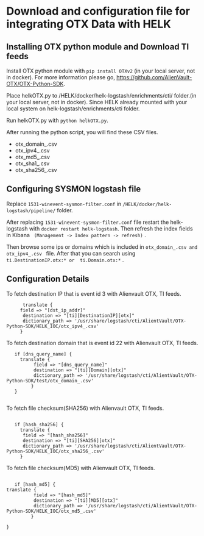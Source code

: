 # Download and configuration file for integrating OTX Data with HELK

## Installing OTX python module and Download TI feeds
Install OTX python module with ` pip install OTXv2 ` (in your local server, not in docker). For more information please go, https://github.com/AlienVault-OTX/OTX-Python-SDK.

Place helkOTX.py to /HELK/docker/helk-logstash/enrichments/cti/ folder.(in your local server, not in docker). Since HELK already mounted with your local system on helk-logstash/enrichments/cti folder.

Run helkOTX.py with ` python helkOTX.py `.

After running the python script, you will find these CSV files. 
* otx_domain_.csv  
* otx_ipv4_.csv  
* otx_md5_.csv  
* otx_sha1_.csv  
* otx_sha256_.csv

## Configuring SYSMON logstash file 

Replace ` 1531-winevent-sysmon-filter.conf ` in ` /HELK/docker/helk-logstash/pipeline/ ` folder.

After replacing ` 1531-winevent-sysmon-filter.conf ` file restart the helk-logstash with ` docker restart helk-logstash `. 
Then refresh the index fields in Kibana ` (Management -> Index pattern -> refresh)` . 

Then browse some ips or domains which is included in ` otx_domain_.csv and otx_ipv4_.csv  ` file. After that you can search using `  ti.DestinationIP.otx:* or  ti.Domain.otx:* ` . 

## Configuration Details


To fetch destination IP that is event id 3 with Alienvault OTX, TI feeds. 
```
      translate {
     field => "[dst_ip_addr]"
      destination => "[ti][DestinationIP][otx]"
      dictionary_path => '/usr/share/logstash/cti/AlientVault/OTX-Python-SDK/HELK_IOC/otx_ipv4_.csv'
     }
```
To fetch destination domain that is event id 22 with Alienvault OTX, TI feeds.

```
   if [dns_query_name] { 
     translate {
          field => "[dns_query_name]"
          destination => "[ti][Domain][otx]"
          dictionary_path => '/usr/share/logstash/cti/AlientVault/OTX-Python-SDK/test/otx_domain_.csv' 
         }
   }
   
```

To fetch file checksum(SHA256)  with Alienvault OTX, TI feeds.

```

   if [hash_sha256] {
     translate {
	  field => "[hash_sha256]"
	  destination => "[ti][SHA256][otx]"
	  dictionary_path => '/usr/share/logstash/cti/AlientVault/OTX-Python-SDK/HELK_IOC/otx_sha256_.csv' 
	 }
```

To fetch file checksum(MD5)  with Alienvault OTX, TI feeds.

```

   if [hash_md5] {
translate {
          field => "[hash_md5]"
          destination => "[ti][MD5][otx]"
          dictionary_path => '/usr/share/logstash/cti/AlientVault/OTX-Python-SDK/HELK_IOC/otx_md5_.csv' 
         }

}

```
